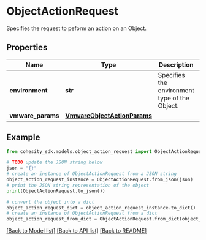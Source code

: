 # ObjectActionRequest

Specifies the request to peform an action on an Object.

## Properties

Name | Type | Description | Notes
------------ | ------------- | ------------- | -------------
**environment** | **str** | Specifies the environment type of the Object. | 
**vmware_params** | [**VmwareObjectActionParams**](VmwareObjectActionParams.md) |  | [optional] 

## Example

```python
from cohesity_sdk.models.object_action_request import ObjectActionRequest

# TODO update the JSON string below
json = "{}"
# create an instance of ObjectActionRequest from a JSON string
object_action_request_instance = ObjectActionRequest.from_json(json)
# print the JSON string representation of the object
print(ObjectActionRequest.to_json())

# convert the object into a dict
object_action_request_dict = object_action_request_instance.to_dict()
# create an instance of ObjectActionRequest from a dict
object_action_request_from_dict = ObjectActionRequest.from_dict(object_action_request_dict)
```
[[Back to Model list]](../README.md#documentation-for-models) [[Back to API list]](../README.md#documentation-for-api-endpoints) [[Back to README]](../README.md)


